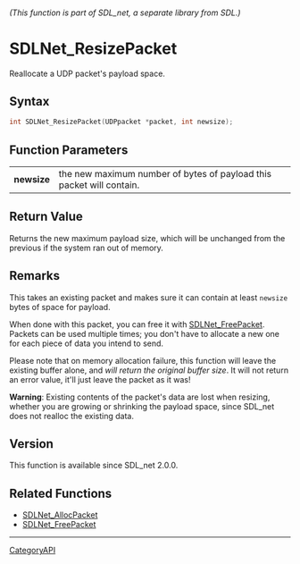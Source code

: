 ###### (This function is part of SDL_net, a separate library from SDL.)
# SDLNet_ResizePacket

Reallocate a UDP packet's payload space.

## Syntax

```c
int SDLNet_ResizePacket(UDPpacket *packet, int newsize);

```

## Function Parameters

|                 |                                                                      |
| --------------- | -------------------------------------------------------------------- |
| **newsize**     | the new maximum number of bytes of payload this packet will contain. |

## Return Value

Returns the new maximum payload size, which will be unchanged from the
previous if the system ran out of memory.

## Remarks

This takes an existing packet and makes sure it can contain at least
`newsize` bytes of space for payload.

When done with this packet, you can free it with
[SDLNet_FreePacket](SDLNet_FreePacket). Packets can be used multiple times;
you don't have to allocate a new one for each piece of data you intend to
send.

Please note that on memory allocation failure, this function will leave the
existing buffer alone, and _will return the original buffer size_. It will
not return an error value, it'll just leave the packet as it was!

**Warning**: Existing contents of the packet's data are lost when resizing,
whether you are growing or shrinking the payload space, since SDL_net does
not realloc the existing data.

## Version

This function is available since SDL_net 2.0.0.

## Related Functions

* [SDLNet_AllocPacket](SDLNet_AllocPacket)
* [SDLNet_FreePacket](SDLNet_FreePacket)

----
[CategoryAPI](CategoryAPI)

